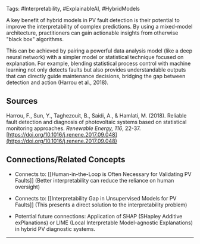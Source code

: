 Tags: #Interpretability, #ExplainableAI, #HybridModels

A key benefit of hybrid models in PV fault detection is their potential to improve the interpretability of complex predictions. 
By using a mixed-model architecture, practitioners can gain actionable insights from otherwise "black box" algorithms.

This can be achieved by pairing a powerful data analysis model (like a deep neural network) with a simpler model or statistical technique focused on explanation. 
For example, blending statistical process control with machine learning not only detects faults but also provides understandable outputs that can directly guide maintenance decisions, bridging the gap between detection and action (Harrou et al., 2018).

## Sources

Harrou, F., Sun, Y., Taghezouit, B., Saidi, A., & Hamlati, M. (2018). Reliable fault detection and diagnosis of photovoltaic systems based on statistical monitoring approaches. _Renewable Energy, 116_, 22-37. [https://doi.org/10.1016/j.renene.2017.09.048](https://doi.org/10.1016/j.renene.2017.09.048)

## Connections/Related Concepts

- Connects to: [[Human-in-the-Loop is Often Necessary for Validating PV Faults]] (Better interpretability can reduce the reliance on human oversight)
    
- Connects to: [[Interpretability Gap in Unsupervised Models for PV Faults]] (This presents a direct solution to the interpretability problem)
    
- Potential future connections: Application of SHAP (SHapley Additive exPlanations) or LIME (Local Interpretable Model-agnostic Explanations) in hybrid PV diagnostic systems.
    

---